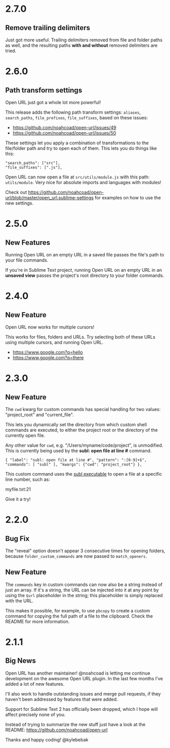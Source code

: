 # 2.7.0

## Remove trailing delimiters

Just got more useful. Trailing delimiters removed from file and folder paths as well, and the resulting paths **with and without** removed delimiters are tried.

# 2.6.0

## Path transform settings

Open URL just got a whole lot more powerful!

This release adds the following path transform settings: `aliases`, `search_paths`, `file_prefixes`, `file_suffixes`, based on these issues:

- https://github.com/noahcoad/open-url/issues/49
- https://github.com/noahcoad/open-url/issues/50

These settings let you apply a combination of transformations to the file/folder path and try to open each of them. This lets you do things like this:

```
"search_paths": ["src"],
"file_suffixes": [".js"],
```

Open URL can now open a file at `src/utils/module.js` with this path: `utils/module`. Very nice for absolute imports and languages with modules!

Check out <https://github.com/noahcoad/open-url/blob/master/open_url.sublime-settings> for examples on how to use the new settings.

# 2.5.0

## New Features

Running Open URL on an empty URL in a saved file passes the file's path to your file commands.

If you're in Sublime Text project, running Open URL on an empty URL in an **unsaved view** passes the project's root directory to your folder commands.

# 2.4.0

## New Feature

Open URL now works for multiple cursors!

This works for files, folders and URLs. Try selecting both of these URLs using multiple cursors, and running Open URL.

- https://www.google.com?q=hello
- https://www.google.com?q=there

# 2.3.0

## New Feature

The `cwd` kwarg for custom commands has special handling for two values: "project_root" and "current_file".

This lets you dynamically set the directory from which custom shell commands are executed, to either the project root or the directory of the currently open file.

Any other value for `cwd`, e.g. "/Users/myname/code/project", is unmodified. This is currently being used by the **subl: open file at line #** command.

```
{ "label": "subl: open file at line #", "pattern": ":[0-9]+$", "commands": [ "subl" ], "kwargs": {"cwd": "project_root"} },
```

This custom command uses the [subl executable](http://docs.sublimetext.info/en/latest/command_line/command_line.html) to open a file at a specific line number, such as:

myfile.txt:21

Give it a try!

# 2.2.0

## Bug Fix

The "reveal" option doesn't appear 3 consecutive times for opening folders, because `folder_custom_commands` are now passed to `match_openers`.

## New Feature

The `commands` key in custom commands can now also be a string instead of just an array. If it's a string, the URL can be injected into it at any point by using the `$url` placeholder in the string; this placeholder is simply replaced with the URL.

This makes it possible, for example, to use `pbcopy` to create a custom command for copying the full path of a file to the clipboard. Check the README for more information.

# 2.1.1

## Big News

Open URL has another maintainer! @noahcoad is letting me continue development on the awesome Open URL plugin. In the last few months I've added a lot of new features.

I'll also work to handle outstanding issues and merge pull requests, if they haven't been addressed by features that were added.

Support for Sublime Text 2 has officially been dropped, which I hope will affect precisely none of you.

Instead of trying to summarize the new stuff just have a look at the README: https://github.com/noahcoad/open-url

Thanks and happy coding!
@kylebebak
